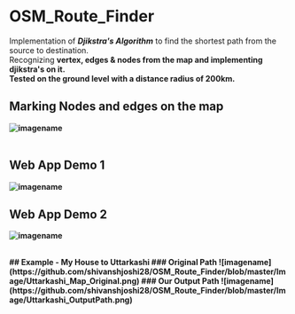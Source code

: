 # OSM_Route_Finder
Implementation of <b>_Djikstra's Algorithm_</b> to find the shortest path from the source to destination.</br>
Recognizing <b>vertex, edges & nodes from the map and implementing djikstra's on it.</br>
Tested on the ground level with a distance radius of <b>200km.</b></br>
## Marking Nodes and edges on the map
![imagename](https://github.com/shivanshjoshi28/OSM_Route_Finder/blob/master/Image/Nodes/STC_Nodes.png)
</br>
</br>
## Web App Demo 1
![imagename](https://github.com/shivanshjoshi28/OSM_Route_Finder/blob/master/Image/WebApp2.png)
</br>
## Web App Demo 2
![imagename](https://github.com/shivanshjoshi28/OSM_Route_Finder/blob/master/Image/WebApp1.png)
</br>

</br>
## Example - My House to Uttarkashi
### Original Path
![imagename](https://github.com/shivanshjoshi28/OSM_Route_Finder/blob/master/Image/Uttarkashi_Map_Original.png)
### Our Output Path
![imagename](https://github.com/shivanshjoshi28/OSM_Route_Finder/blob/master/Image/Uttarkashi_OutputPath.png)

